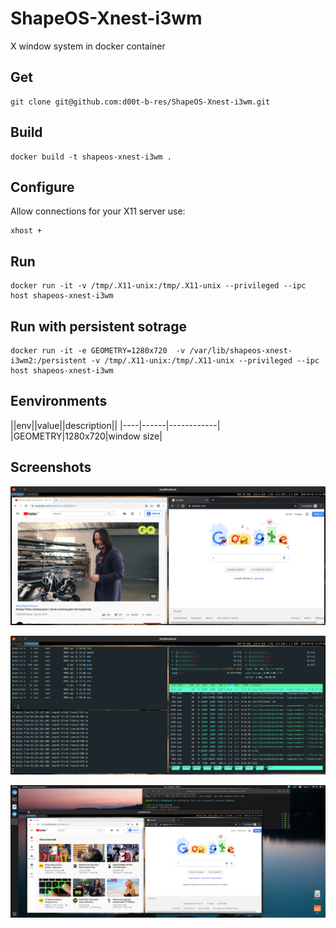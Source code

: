 # ShapeOS-Xnest-i3wm
X window system in docker container

## Get

```
git clone git@github.com:d00t-b-res/ShapeOS-Xnest-i3wm.git
```

## Build

```
docker build -t shapeos-xnest-i3wm .
```

## Configure

Allow connections for your X11 server
use:
```
xhost + 
```

## Run
```
docker run -it -v /tmp/.X11-unix:/tmp/.X11-unix --privileged --ipc host shapeos-xnest-i3wm
```

## Run with persistent sotrage
```
docker run -it -e GEOMETRY=1280x720  -v /var/lib/shapeos-xnest-i3wm2:/persistent -v /tmp/.X11-unix:/tmp/.X11-unix --privileged --ipc host shapeos-xnest-i3wm
```
## Eenvironments

||env||value||description||
|----|------|------------|
|GEOMETRY|1280x720|window size| 

## Screenshots 
![screen1](img/screen1.png)

![screen2](img/screen2.png)

![screen3](img/screen3.png)

